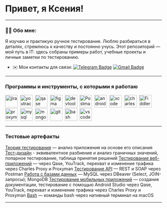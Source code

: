 # Привет, я Ксения!

---

### 👩‍💻 Обо мне:

Я изучаю и практикую ручное тестирование. Люблю разбираться в деталях, стремлюсь к качеству и постоянно учусь. Этот репозиторий — мой путь в IT: здесь собраны примеры работ, учебные проекты и личные заметки по тестированию.

- ✉️ Мои контакты для связи: [![Telegram Badge](https://img.shields.io/badge/-@ksenia_bvad-blue?style=flat&logo=Telegram&logoColor=white)](https://t.me/ksenia_bvad) [![Gmail Badge](https://img.shields.io/badge/-Gmail-red?style=flat&logo=Gmail&logoColor=white)](mailto:bkv.vad@gmail.com)


---

### Программы и инструменты, с которыми я работаю

<div>
  <img src="https://cdn.jsdelivr.net/gh/devicons/devicon/icons/jira/jira-original.svg" title="jira" alt="jira" width="40" height="40"/>&nbsp
  <img src="https://upload.wikimedia.org/wikipedia/commons/thumb/8/8d/YouTrack_Icon.svg/1024px-YouTrack_Icon.svg.png?20200803082248" title="youtrack" alt="youtrack" width="40" height="40"/>&nbsp
  <img src="https://luna1.co/eb0187.png" title="qase" alt="qase" width="40" height="40"/>&nbsp
  <img src="https://cdn.jsdelivr.net/gh/devicons/devicon/icons/figma/figma-original.svg" title="figma" alt="figma" width="40" height="40"/>&nbsp
  <img src="https://d33wubrfki0l68.cloudfront.net/38b5c953a4667366685d55db55d057c86db1fc54/a0fdc/static/acae6b24d940347661ca901ea07f47c1/chrome-dev-logo-icon.png" title="devtools" alt="devtools" width="40" height="40"/>&nbsp
  <img src="https://cdn.worldvectorlogo.com/logos/postman.svg" title="Postman" alt="Postman" width="40" height="40"/>&nbsp;
  <img src="https://cdn.jsdelivr.net/gh/devicons/devicon/icons/androidstudio/androidstudio-original.svg" title="android-studio" alt="android-studio" width="40" height="40"/>&nbsp
  <img src="https://cdn.jsdelivr.net/gh/devicons/devicon/icons/xcode/xcode-original.svg" title="xcode" alt="xcode" width="40" height="40"/>&nbsp
  <img src="https://cdn.icon-icons.com/icons2/3053/PNG/512/charles_proxy_macos_bigsur_icon_190302.png" title="charles-proxy" alt="charles-proxy" width="40" height="40"/>&nbsp
  <img src="https://camo.githubusercontent.com/4c76cc41657552d1ec1d662f230ea45ad2b5da15e73466702f16ae433e87bb3f/68747470733a2f2f7777772e6d6567616c656563686572732e636f6d2f73746f726167652f466964646c65722d457665727977686572652d49636f6e2e706e67" title="Fiddler Everywhere" alt="Fiddler Everywhere" width="40" height="40"/>
  <img src="https://pbs.twimg.com/profile_images/1589614420766126080/slAIVDtr_400x400.jpg" title="proxyman" alt="proxyman" width="40" height="40"/>&nbsp
  <img src="https://cdn.jsdelivr.net/gh/devicons/devicon/icons/mysql/mysql-original.svg" title="mysql" alt="mysql" width="40" height="40"/>&nbsp
  <img src="https://cdn.jsdelivr.net/gh/devicons/devicon/icons/mongodb/mongodb-original.svg" title="mongodb" alt="mongodb" width="40" height="40"/>&nbsp
  <img src="https://cdn.jsdelivr.net/gh/devicons/devicon/icons/git/git-original.svg" title="git" alt="git" width="40" height="40"/>&nbsp
  <img src="https://upload.wikimedia.org/wikipedia/commons/thumb/4/4b/Bash_Logo_Colored.svg/1024px-Bash_Logo_Colored.svg.png?20180723054350" title="bash" alt="bash" width="40" height="40"/>&nbsp
  <img src="https://cdn.jsdelivr.net/gh/devicons/devicon/icons/vscode/vscode-original.svg" title="vscode" alt="vscode" width="40" height="40"/>&nbsp
  
</div>

---

### Тестовые артефакты

[Теория тестирования](https://github.com/BorisovaKV/Theory) — анализ приложения на основе его описания
[Тест-дизайн](https://github.com/BorisovaKV/Design) - эквивалентное разбиение и анализ граничных значений, попарное тестирование, таблица принятия решений
[Тестирование веб-приложений](https://github.com/BorisovaKV/Web) — через Qase, YouTrack, перехват и изменение трафика через Charles Proxy и Proxyman
[Тестирование API](https://github.com/BorisovaKV/Api) — REST и SOAP через Postman
[Работа с базами данных](https://github.com/BorisovaKV/Database) — MySQL через DBeaver (Select, JOIN-запросы); MongoDB
[Тестирование мобильных приложений](https://github.com/BorisovaKV/Mobile) — создание документации, тестирование с помощью Android Studio через Qase, YouTrack, перехват и изменение трафика через Charles Proxy и Proxyman
[Bash](https://github.com/BorisovaKV/Git_bash) — команды bash через нативный терминал на macOS


---

<!-- ### 💻 Пройденные курсы:

| Курсы                                                           | Дата              |
| ----------------------------------------------------------------| :---------------: |
| rusau.net/Функциональное тестирование ПО, Junior                | 04/2025 - 07/2025 |

--- -->

